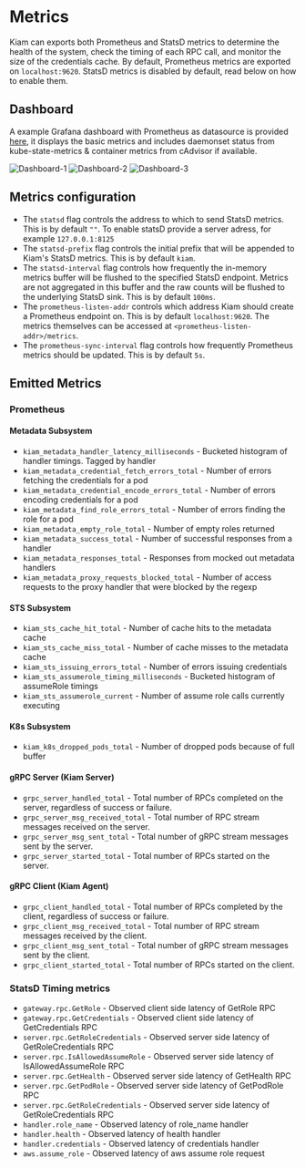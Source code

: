 # Metrics

Kiam can exports both Prometheus and StatsD metrics to determine the health of the
system, check the timing of each RPC call, and monitor the size of the
credentials cache. By default, Prometheus metrics are exported on `localhost:9620`.
StatsD metrics is disabled by default, read below on how to enable them.

## Dashboard

A example Grafana dashboard with Prometheus as datasource is provided [here](dashboard-prom.json), it displays the basic metrics and includes
daemonset status from kube-state-metrics & container metrics from cAdvisor if available.

![Dashboard-1](dashboard-1.png)
![Dashboard-2](dashboard-2.png)
![Dashboard-3](dashboard-3.png)

## Metrics configuration

- The `statsd` flag controls the address to which to send StatsD metrics.
  This is by default `""`. To enable statsD provide a server adress,
  for example `127.0.0.1:8125`
- The `statsd-prefix` flag controls the initial prefix that will be appended to
  Kiam's StatsD metrics. This is by default `kiam`.
- The `statsd-interval` flag controls how frequently the in-memory metrics
  buffer will be flushed to the specified StatsD endpoint. Metrics are
  not aggregated in this buffer and the raw counts will be flushed to the
  underlying StatsD sink. This is by default `100ms`.
- The `prometheus-listen-addr` controls which address Kiam should create a
  Prometheus endpoint on. This is by default `localhost:9620`. The metrics
  themselves can be accessed at `<prometheus-listen-addr>/metrics`.
- The `prometheus-sync-interval` flag controls how frequently Prometheus
  metrics should be updated. This is by default `5s`.

## Emitted Metrics

### Prometheus

#### Metadata Subsystem

- `kiam_metadata_handler_latency_milliseconds` - Bucketed histogram of handler timings. Tagged by handler
- `kiam_metadata_credential_fetch_errors_total` - Number of errors fetching the credentials for a pod
- `kiam_metadata_credential_encode_errors_total` - Number of errors encoding credentials for a pod
- `kiam_metadata_find_role_errors_total` - Number of errors finding the role for a pod
- `kiam_metadata_empty_role_total` - Number of empty roles returned
- `kiam_metadata_success_total` - Number of successful responses from a handler
- `kiam_metadata_responses_total` - Responses from mocked out metadata handlers
- `kiam_metadata_proxy_requests_blocked_total` - Number of access requests to the proxy handler that were blocked by the regexp

#### STS Subsystem

- `kiam_sts_cache_hit_total` - Number of cache hits to the metadata cache
- `kiam_sts_cache_miss_total` - Number of cache misses to the metadata cache
- `kiam_sts_issuing_errors_total` - Number of errors issuing credentials
- `kiam_sts_assumerole_timing_milliseconds` - Bucketed histogram of assumeRole timings
- `kiam_sts_assumerole_current` - Number of assume role calls currently executing

#### K8s Subsystem

- `kiam_k8s_dropped_pods_total` - Number of dropped pods because of full buffer

#### gRPC Server (Kiam Server)

- `grpc_server_handled_total` - Total number of RPCs completed on the server, regardless of success or failure.
- `grpc_server_msg_received_total` - Total number of RPC stream messages received on the server.
- `grpc_server_msg_sent_total` - Total number of gRPC stream messages sent by the server.
- `grpc_server_started_total` - Total number of RPCs started on the server.

#### gRPC Client (Kiam Agent)

- `grpc_client_handled_total` -  Total number of RPCs completed by the client, regardless of success or failure.
- `grpc_client_msg_received_total` -  Total number of RPC stream messages received by the client.
- `grpc_client_msg_sent_total` -  Total number of gRPC stream messages sent by the client.
- `grpc_client_started_total` -  Total number of RPCs started on the client.

### StatsD Timing metrics

- `gateway.rpc.GetRole` - Observed client side latency of GetRole RPC
- `gateway.rpc.GetCredentials` - Observed client side latency of GetCredentials RPC
- `server.rpc.GetRoleCredentials` - Observed server side latency of GetRoleCredentials RPC
- `server.rpc.IsAllowedAssumeRole` - Observed server side latency of IsAllowedAssumeRole RPC
- `server.rpc.GetHealth` - Observed server side latency of GetHealth RPC
- `server.rpc.GetPodRole` - Observed server side latency of GetPodRole RPC
- `server.rpc.GetRoleCredentials` - Observed server side latency of GetRoleCredentials RPC
- `handler.role_name` - Observed latency of role_name handler
- `handler.health` - Observed latency of health handler
- `handler.credentials` - Observed latency of credentials handler
- `aws.assume_role` - Observed latency of aws assume role request
